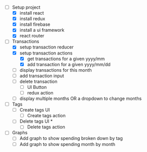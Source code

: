 - [ ] Setup project
    - [x] install react
    - [x] install redux
    - [x] install firebase
    - [x] install a ui framework
    - [x] react router
- [ ] Transactions
    - [x] setup transaction reducer
    - [x] setup transaction actions
        - [x] get transactions for a given yyyy/mm
        - [x] add transaction for a given yyyy/mm/dd
    - [ ] display transactions for this month
    - [ ] add transaction input
    - [ ] delete transaction
        - [ ] UI Button
        - [ ] redux action
    - [ ] display multiple months OR a dropdown to change months
- [ ] Tags
    - [ ] Create tags UI
        - [ ] Create tags action
    - [ ] Delete tags UI *
        - [ ] Delete tags action
- [ ] Graphs
    - [ ] Add graph to show spending broken down by tag
    - [ ] Add graph to show spending month by month